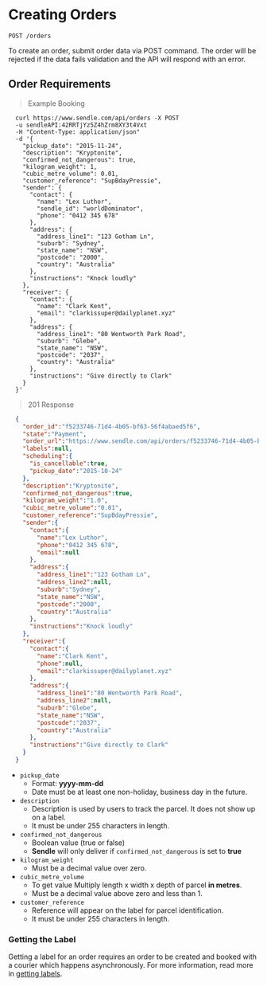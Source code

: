 # Creating Orders

`POST /orders`

To create an order, submit order data via POST command. The order will be rejected if the data fails validation and the API will respond with an error.

## Order Requirements
> Example Booking

```shell
  curl https://www.sendle.com/api/orders -X POST 
  -u sendleAPI:42RRTjYz5Z4hZrm8XY3t4Vxt 
  -H "Content-Type: application/json"
  -d '{ 
    "pickup_date": "2015-11-24",
    "description": "Kryptonite",
    "confirmed_not_dangerous": true,
    "kilogram_weight": 1,
    "cubic_metre_volume": 0.01, 
    "customer_reference": "SupBdayPressie", 
    "sender": { 
      "contact": { 
        "name": "Lex Luthor", 
        "sendle_id": "worldDominator",
        "phone": "0412 345 678"
      }, 
      "address": {
        "address_line1": "123 Gotham Ln", 
        "suburb": "Sydney", 
        "state_name": "NSW", 
        "postcode": "2000", 
        "country": "Australia"
      }, 
      "instructions": "Knock loudly"
    },
    "receiver": {
      "contact": {
        "name": "Clark Kent",
        "email": "clarkissuper@dailyplanet.xyz"
      },
      "address": {
        "address_line1": "80 Wentworth Park Road",
        "suburb": "Glebe",
        "state_name": "NSW",
        "postcode": "2037",
        "country": "Australia"
      }, 
      "instructions": "Give directly to Clark"
    }
  }'
```

> 201 Response

```json
  {
    "order_id":"f5233746-71d4-4b05-bf63-56f4abaed5f6",
    "state":"Payment",
    "order_url":"https://www.sendle.com/api/orders/f5233746-71d4-4b05-bf63-56f4abaed5f6",
    "labels":null,
    "scheduling":{
      "is_cancellable":true,
      "pickup_date":"2015-10-24"
    },
    "description":"Kryptonite",
    "confirmed_not_dangerous":true,
    "kilogram_weight":"1.0",
    "cubic_metre_volume":"0.01",
    "customer_reference":"SupBdayPressie",
    "sender":{
      "contact":{
        "name":"Lex Luthor",
        "phone":"0412 345 678",
        "email":null
      },
      "address":{
        "address_line1":"123 Gotham Ln",
        "address_line2":null,
        "suburb":"Sydney",
        "state_name":"NSW",
        "postcode":"2000",
        "country":"Australia"
      },
      "instructions":"Knock loudly"
    },
    "receiver":{
      "contact":{
        "name":"Clark Kent",
        "phone":null,
        "email":"clarkissuper@dailyplanet.xyz"
      },
      "address":{
        "address_line1":"80 Wentworth Park Road",
        "address_line2":null,
        "suburb":"Glebe",
        "state_name":"NSW",
        "postcode":"2037",
        "country":"Australia"
      },
      "instructions":"Give directly to Clark"
    }
  }
```

- `pickup_date`
  - Format: **yyyy-mm-dd**
  - Date must be at least one non-holiday, business day in the future.
- `description`
  - Description is used by users to track the parcel. It does not show up on a label.
  - It must be under 255 characters in length.
- `confirmed_not_dangerous`
  - Boolean value (true or false)
  - **Sendle** will only deliver if `confirmed_not_dangerous` is set to **true**
- `kilogram_weight`
  - Must be a decimal value over zero.
- `cubic_metre_volume`
  - To get value Multiply length x width x depth of parcel **in metres**.
  - Must be a decimal value above zero and less than 1.
- `customer_reference`
  - Reference will appear on the label for parcel identification.
  - It must be under 255 characters in length.

### Getting the Label

Getting a label for an order requires an order to be created and booked with a courier which happens asynchronously. For more information, read more in [getting labels](#getting-lables).
